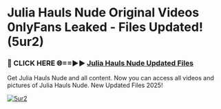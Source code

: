 # Julia Hauls Nude Original Videos 0nlyFans Leaked - Files Updated! (5ur2)

<h3>🔴 CLICK HERE 🌐==►► <a href="https://tinyurl.com/4mcuefdz" rel="nofollow">Julia Hauls Nude Updated Files</a></h3>

Get Julia Hauls Nude and all content. Now you can access all videos and pictures of Julia Hauls Nude. New Updated Files 2025!

[![5ur2](https://i.imgur.com/StAQSOY.gif)](https://tinyurl.com/4mcuefdz)
